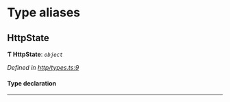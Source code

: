 

# Type aliases

<a id="httpstate"></a>

##  HttpState

**Ƭ HttpState**: *`object`*

*Defined in [http/types.ts:9](https://github.com/polkadot-js/api/blob/4dd320f/packages/rpc-provider/src/http/types.ts#L9)*

#### Type declaration

___

